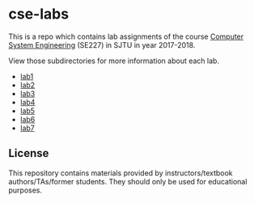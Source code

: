 # cse-labs

This is a repo which contains lab assignments of the course [Computer System Engineering](https://ipads.se.sjtu.edu.cn/courses/cse/) (SE227) in SJTU in year 2017-2018.

View those subdirectories for more information about each lab.

- [lab1](../../tree/master/lab1)
- [lab2](../../tree/master/lab2)
- [lab3](../../tree/master/lab3)
- [lab4](../../tree/master/lab4)
- [lab5](../../tree/master/lab5)
- [lab6](../../tree/master/lab6)
- [lab7](../../tree/master/lab7)

## License

This repository contains materials provided by instructors/textbook authors/TAs/former students. They should only be used for educational purposes.
